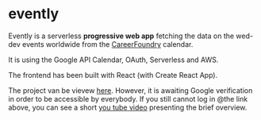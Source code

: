 # evently

Evently is a serverless **progressive web app** fetching the data on the wed-dev events worldwide from the [CareerFoundry](https://careerfoundry.com) calendar. 

It is using the Google API Calendar, OAuth, Serverless and AWS.

The frontend has been built with React (with Create React App).

The project van be vievew [here](https://wojtek-lukowski.github.io/evently/). However, it is awaiting Google verification in order to be accessible by everybody. If you still cannot log in @the link above, you can see a short [you tube video](https://www.youtube.com/watch?v=5f6Yiwf22PE) presenting the brief overview.





<!-- SHOW/HIDE AN EVENT'S DETAILS

User story:

As a user, I want to be able to expand and collapse the events cards, so that I will am able to look at these that are of the most interest for me.


Scenario 1: An event element is collapsed by default
Given the events have been listed
When user selects a city
Then all event elements should be collapsed

Scenario 2: User can expand an event to see its details
Given the list of collapsed event elements has been displayed
When user selects an element
Then the element will expand showing the details of the event

Scenario 3: User can collapse an event to hide its details
Given the event element is expanded
When user clicks on it
Then the element will collapse

FEATURE 3: SPECIFY NUMBER OF EVENTS
User Story: 
As a user I want to be able to set the number of events to be displayed, so that  I do not use too much mobile data and I am not overwhelmed by seeing too many events at a time.
Scenario 1: When user hasn’t specified a number, 32 is the default number
Given the user did not set the desired number of events to be displayed at a time
When the events are displayed
Then 32 events will be displayed

Scenario 2: User can change the number of events they want to see
Given the user set the desired number of events to be displayed at a time
When the events are displayed
Then the desired (set by user) number of events will be displayed

FEATURE 4: USE THE APP WHEN OFFLINE
As a user, I want to be able to re-check the list of the events (to refresh my memory) even if I am off-line, so that I do not waste my mobile data for loading the same information couple of times.
Scenario 1: Show cached data when there’s no internet connection
Given the user opened the app
When there is no internet connection
Then the cache data will be displayed

Scenario 2: Show error when user changes the settings (city, time range)
Given the user opened the app and there is no internet connection
When user changes the settings (e.g. city)
Then the error will be displayed

FEATURE 5: DATA VISUALIZATION
As a visually oriented person, I want my app to show the graphs with data, so that I can immediately understand the most crucial part of it, without the need to read whole text. 
Scenario 1: Show a chart with the number of upcoming events in each city
Given the user selected the city
When the list of events is displayed
Then there will be also graphs/charts showing the number of upcoming events -->
